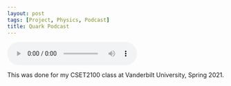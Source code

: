 ```yaml
---
layout: post
tags: [Project, Physics, Podcast]
title: Quark Podcast
---
```


<audio controls="controls">
  <source type="audio/mp3" src="/CSET2011/Quark Podcast.mp3"></source>
  <source type="audio/ogg" src="filename.ogg"></source>
  <p>Your browser does not support the audio element.</p>
</audio>

This was done for my CSET2100 class at Vanderbilt University, Spring 2021.
